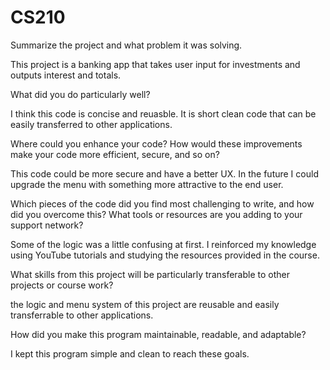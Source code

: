 # CS210

Summarize the project and what problem it was solving.

This project is a banking app that takes user input for investments and outputs interest and totals.

What did you do particularly well?

I think this code is concise and reuasble. It is short clean code that can be easily transferred to other applications.

Where could you enhance your code? How would these improvements make your code more efficient, secure, and so on?

This code could be more secure and have a better UX. In the future I could upgrade the menu with something more attractive to the end user.

Which pieces of the code did you find most challenging to write, and how did you overcome this? What tools or resources are you adding to your support network?

Some of the logic was a little confusing at first. I reinforced my knowledge using YouTube tutorials and studying the resources provided in the course.

What skills from this project will be particularly transferable to other projects or course work?

the logic and menu system of this project are reusable and easily transferrable to other applications.

How did you make this program maintainable, readable, and adaptable?

I kept this program simple and clean to reach these goals.

